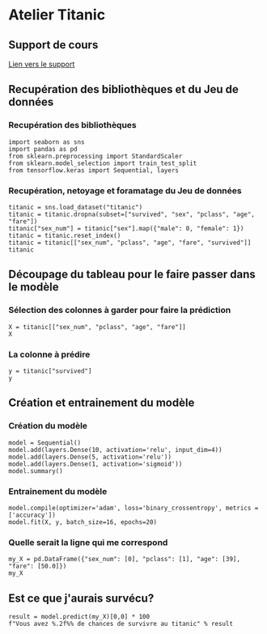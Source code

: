 # Atelier Titanic
## Support de cours
<a href="https://docs.google.com/presentation/d/14GMhonuvL_6bNaMRWkwQCK9430jVEHKv2diNoC4tM_Y/edit?usp=sharing" target="_blank">Lien vers le support</a>

## Recupération des bibliothèques et du Jeu de données

### Recupération des bibliothèques
```
import seaborn as sns
import pandas as pd
from sklearn.preprocessing import StandardScaler
from sklearn.model_selection import train_test_split
from tensorflow.keras import Sequential, layers
```

### Recupération, netoyage et foramatage  du Jeu de données
```
titanic = sns.load_dataset("titanic")
titanic = titanic.dropna(subset=["survived", "sex", "pclass", "age", "fare"])
titanic["sex_num"] = titanic["sex"].map({"male": 0, "female": 1})
titanic = titanic.reset_index()
titanic = titanic[["sex_num", "pclass", "age", "fare", "survived"]]
titanic
```

## Découpage du tableau pour le faire passer dans le modèle

### Sélection des colonnes à garder pour faire la prédiction
```
X = titanic[["sex_num", "pclass", "age", "fare"]]
X
```

### La colonne à prédire
```
y = titanic["survived"]
y
```

## Création et entrainement du modèle

### Création du modèle
```
model = Sequential()
model.add(layers.Dense(10, activation='relu', input_dim=4)) 
model.add(layers.Dense(5, activation='relu')) 
model.add(layers.Dense(1, activation='sigmoid'))
model.summary()
```

### Entrainement du modèle
```
model.compile(optimizer='adam', loss='binary_crossentropy', metrics = ['accuracy'])
model.fit(X, y, batch_size=16, epochs=20)
```

### Quelle serait la ligne qui me correspond
```
my_X = pd.DataFrame({"sex_num": [0], "pclass": [1],	"age": [39], "fare": [50.0]})
my_X
```

## Est ce que j'aurais survécu?
```
result = model.predict(my_X)[0,0] * 100
f"Vous avez %.2f%% de chances de survivre au titanic" % result
```
